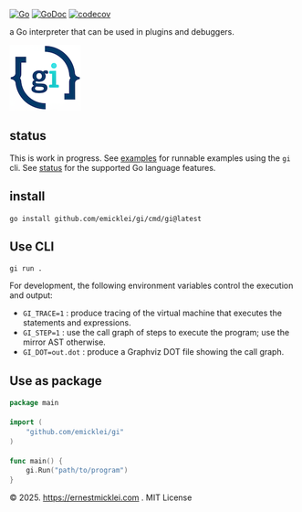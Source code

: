 [![Go](https://github.com/emicklei/gi/actions/workflows/go.yml/badge.svg)](https://github.com/emicklei/gi/actions/workflows/go.yml)
[![GoDoc](https://pkg.go.dev/badge/github.com/emicklei/gi)](https://pkg.go.dev/github.com/emicklei/gi)
[![codecov](https://codecov.io/gh/emicklei/gi/branch/main/graph/badge.svg)](https://codecov.io/gh/emicklei/gi)

a Go interpreter that can be used in plugins and debuggers.

![gi logo](docs/gi-logo.png)

## status

This is work in progress.
See [examples](./examples) for runnable examples using the `gi` cli.
See [status](STATUS.md) for the supported Go language features.

## install

    go install github.com/emicklei/gi/cmd/gi@latest

## Use CLI

    gi run .

For development, the following environment variables control the execution and output:

- `GI_TRACE=1` : produce tracing of the virtual machine that executes the statements and expressions.
- `GI_STEP=1` : use the call graph of steps to execute the program; use the mirror AST otherwise.
- `GI_DOT=out.dot` : produce a Graphviz DOT file showing the call graph.

## Use as package

```go
package main

import (
    "github.com/emicklei/gi"
)

func main() {
    gi.Run("path/to/program")        
}
```

&copy; 2025. https://ernestmicklei.com . MIT License